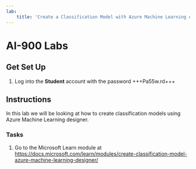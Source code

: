 ```yaml
---
lab:
    title: 'Create a Classification Model with Azure Machine Learning designer'
---
```


# AI-900 Labs
## Get Set Up
1.  Log into the **Student** account with the password +++Pa55w.rd+++

## Instructions
In this lab we will be looking at how to create classification models using Azure Machine Learning designer.

### Tasks
1.	Go to the Microsoft Learn module at https://docs.microsoft.com/learn/modules/create-classification-model-azure-machine-learning-designer/
